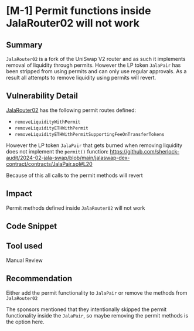 
# [M-1] Permit functions inside JalaRouter02 will not work
 

## Summary
`JalaRouter02` is a fork of the UniSwap V2 router and as such it implements removal of liquidity through permits. However the LP token `JalaPair` has been stripped from using permits and can only use regular approvals. As a result all attempts to remove liquidity using permits will revert.

## Vulnerability Detail
[JalaRouter02](https://github.com/sherlock-audit/2024-02-jala-swap/blob/main/jalaswap-dex-contract/contracts/JalaRouter02.sol) has the following permit routes defined:

* `removeLiquidityWithPermit`
* `removeLiquidityETHWithPermit`
* `removeLiquidityETHWithPermitSupportingFeeOnTransferTokens`

However the LP token `JalaPair` that gets burned when removing liquidity does not implement the `permit()` function: https://github.com/sherlock-audit/2024-02-jala-swap/blob/main/jalaswap-dex-contract/contracts/JalaPair.sol#L20

Because of this all calls to the permit methods will revert

## Impact
Permit methods defined inside `JalaRouter02` will not work

## Code Snippet
## Tool used
Manual Review

## Recommendation
Either add the permit functionality to `JalaPair` or remove the methods from `JalaRouter02`

The sponsors mentioned that they intentionally skipped the permit functionality inside the `JalaPair`, so maybe removing the permit methods is the option here.
